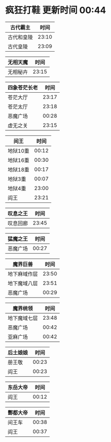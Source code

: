 # 疯狂打鞋 更新时间 00:44

| 古代霸主   | 时间    |
|--------|-------|
| 古代和皇陵 | 23:10 |
| 古代皇陵 | 23:09 |

| 无相天魔   | 时间    |
|--------|-------|
| 无相秘卉 | 23:15 |

| 四象苍茫长老   | 时间    |
|--------|-------|
| 苍茫大厅 | 23:17 |
| 苍茫太厅 | 23:18 |
| 恶魔广场 | 00:28 |
| 虚无之关 | 23:15 |

| 间王   | 时间    |
|--------|-------|
| 地狱10重 | 00:12 |
| 地狱16重 | 00:30 |
| 地狱18重 | 00:17 |
| 地狱3重 | 00:07 |
| 地狱4重 | 23:00 |
| 阎王 | 23:21 |

| 叹息之王   | 时间    |
|--------|-------|
| 叹息回廊 | 23:45 |

| 猛魔之王   | 时间    |
|--------|-------|
| 恶魔广场 | 00:27 |

| 魔界巨兽   | 时间    |
|--------|-------|
| 地下麻域作层 | 23:50 |
| 地下魔域八层 | 23:51 |
| 恶魔广场 | 00:29 |

| 魔界统领   | 时间    |
|--------|-------|
| 地下魔域七层 | 23:48 |
| 恶魔广场 | 00:42 |
| 亚麻广场 | 00:42 |

| 后土娘娘   | 时间    |
|--------|-------|
| 册王敬 | 00:23 |
| 阎王 | 00:23 |

| 东岳大帝   | 时间    |
|--------|-------|
| 阎王 | 00:12 |

| 酆都大帝   | 时间    |
|--------|-------|
| 间王车 | 00:38 |
| 阎王 | 00:37 |